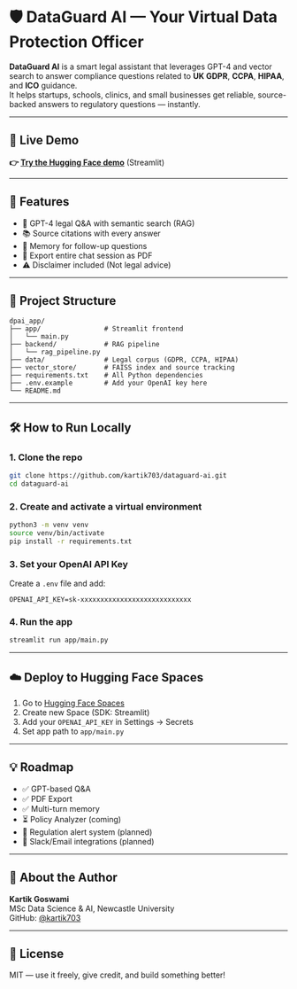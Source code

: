 # 🛡️ DataGuard AI — Your Virtual Data Protection Officer

**DataGuard AI** is a smart legal assistant that leverages GPT-4 and vector search to answer compliance questions related to **UK GDPR**, **CCPA**, **HIPAA**, and **ICO** guidance.  
It helps startups, schools, clinics, and small businesses get reliable, source-backed answers to regulatory questions — instantly.

---

## 🚀 Live Demo

**👉 [Try the Hugging Face demo](https://huggingface.co/spaces/kartik703/dataguard-ai)** (Streamlit)

---

## 🧠 Features

- 💬 GPT-4 legal Q&A with semantic search (RAG)
- 📚 Source citations with every answer
- 🧠 Memory for follow-up questions
- 📄 Export entire chat session as PDF
- ⚠️ Disclaimer included (Not legal advice)

---

## 📁 Project Structure

```
dpai_app/
├── app/                # Streamlit frontend
│   └── main.py
├── backend/            # RAG pipeline
│   └── rag_pipeline.py
├── data/               # Legal corpus (GDPR, CCPA, HIPAA)
├── vector_store/       # FAISS index and source tracking
├── requirements.txt    # All Python dependencies
├── .env.example        # Add your OpenAI key here
└── README.md
```

---

## 🛠️ How to Run Locally

### 1. Clone the repo

```bash
git clone https://github.com/kartik703/dataguard-ai.git
cd dataguard-ai
```

### 2. Create and activate a virtual environment

```bash
python3 -m venv venv
source venv/bin/activate
pip install -r requirements.txt
```

### 3. Set your OpenAI API Key

Create a `.env` file and add:

```env
OPENAI_API_KEY=sk-xxxxxxxxxxxxxxxxxxxxxxxxxxxx
```

### 4. Run the app

```bash
streamlit run app/main.py
```

---

## ☁️ Deploy to Hugging Face Spaces

1. Go to [Hugging Face Spaces](https://huggingface.co/spaces)
2. Create new Space (SDK: Streamlit)
3. Add your `OPENAI_API_KEY` in Settings → Secrets
4. Set app path to `app/main.py`

---

## 💡 Roadmap

- ✅ GPT-based Q&A
- ✅ PDF Export
- ✅ Multi-turn memory
- ⏳ Policy Analyzer (coming)
- 📢 Regulation alert system (planned)
- 📎 Slack/Email integrations (planned)

---

## 👤 About the Author

**Kartik Goswami**  
MSc Data Science & AI, Newcastle University  
GitHub: [@kartik703](https://github.com/kartik703)

---

## 📃 License

MIT — use it freely, give credit, and build something better!